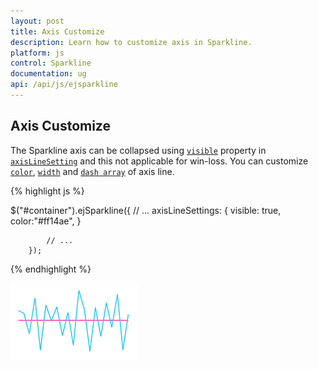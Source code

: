 ```yaml
---
layout: post
title: Axis Customize
description: Learn how to customize axis in Sparkline.
platform: js
control: Sparkline
documentation: ug
api: /api/js/ejsparkline
---
```


## Axis Customize 

The Sparkline axis can be collapsed using [`visible`](../api/ejsparkline#members:axislineSettings-visible) property in [`axisLineSetting`](../api/ejsparkline#members:axislineSettings) and this not applicable for win-loss. You can customize [`color`](../api/ejsparkline#members:axislineSettings-color), [`width`](../api/ejsparkline#members:axisLineSettings-width) and [`dash array`](../api/ejsparkline#members:axisLineSettings-dashArray) of axis line.

 {% highlight js %}
 
 $("#container").ejSparkline({
            // ...
            axisLineSettings: {
                visible: true,
                color:"#ff14ae",
            }

            // ...
        });

{% endhighlight %}

![](/js/Sparkline/Axis-Customize_images/Axis-Customize_img1.png)